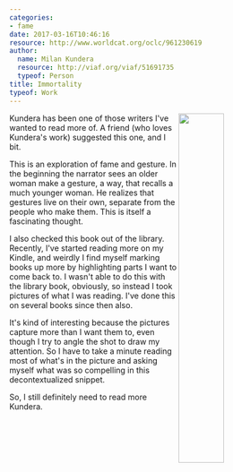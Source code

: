 ```yaml
---
categories:
- fame
date: 2017-03-16T10:46:16
resource: http://www.worldcat.org/oclc/961230619
author:
  name: Milan Kundera
  resource: http://viaf.org/viaf/51691735
  typeof: Person
title: Immortality
typeof: Work
---
```


<img src="../IMG_20160503_215024.jpg" width="40%" style="float: right;">

Kundera has been one of those writers I've wanted to read more of. A friend (who loves Kundera's work) suggested this one, and I bit.

This is an exploration of fame and gesture. In the beginning the narrator sees an older woman make a gesture, a way, that recalls a much younger woman. He realizes that gestures live on their own, separate from the people who make them. This is itself a fascinating thought. 

I also checked this book out of the library. Recently, I've started reading more on my Kindle, and weirdly I find myself marking books up more by highlighting parts I want to come back to. I wasn't able to do this with the library book, obviously, so instead I took pictures of what I was reading. I've done this on several books since then also.

It's kind of interesting because the pictures capture more than I want them to, even though I try to angle the shot to draw my attention. So I have to take a minute reading most of what's in the picture and asking myself what was so compelling in this decontextualized snippet.

So, I still definitely need to read more Kundera.
